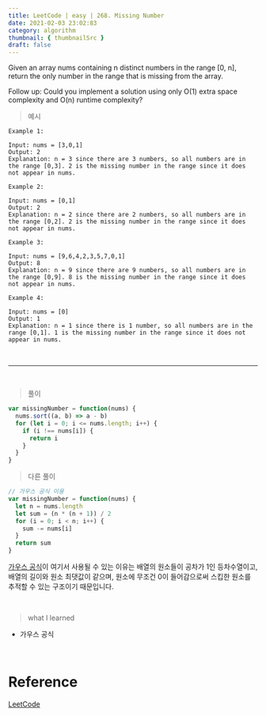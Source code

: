 ```yaml
---
title: LeetCode | easy | 268. Missing Number
date: 2021-02-03 23:02:83
category: algorithm
thumbnail: { thumbnailSrc }
draft: false
---
```


Given an array nums containing n distinct numbers in the range [0, n], return the only number in the range that is missing from the array.

Follow up: Could you implement a solution using only O(1) extra space complexity and O(n) runtime complexity?

> 예시

```
Example 1:

Input: nums = [3,0,1]
Output: 2
Explanation: n = 3 since there are 3 numbers, so all numbers are in the range [0,3]. 2 is the missing number in the range since it does not appear in nums.

Example 2:

Input: nums = [0,1]
Output: 2
Explanation: n = 2 since there are 2 numbers, so all numbers are in the range [0,2]. 2 is the missing number in the range since it does not appear in nums.

Example 3:

Input: nums = [9,6,4,2,3,5,7,0,1]
Output: 8
Explanation: n = 9 since there are 9 numbers, so all numbers are in the range [0,9]. 8 is the missing number in the range since it does not appear in nums.

Example 4:

Input: nums = [0]
Output: 1
Explanation: n = 1 since there is 1 number, so all numbers are in the range [0,1]. 1 is the missing number in the range since it does not appear in nums.
```

<br>

---

<br>

> 풀이

```js
var missingNumber = function(nums) {
  nums.sort((a, b) => a - b)
  for (let i = 0; i <= nums.length; i++) {
    if (i !== nums[i]) {
      return i
    }
  }
}
```

> 다른 풀이

```js
// 가우스 공식 이용
var missingNumber = function(nums) {
  let n = nums.length
  let sum = (n * (n + 1)) / 2
  for (i = 0; i < n; i++) {
    sum -= nums[i]
  }
  return sum
}
```

[가우스 공식](https://brilliant.org/wiki/sum-of-n-n2-or-n3/)이 여기서 사용될 수 있는 이유는 배열의 원소들이 공차가 1인 등차수열이고, 배열의 길이와 원소 최댓값이 같으며, 원소에 무조건 0이 들어감으로써 스킵한 원소를 추적할 수 있는 구조이기 때문입니다.

<br>

> what I learned

- 가우스 공식

<br>

# Reference

[LeetCode](https://leetcode.com/problems/missing-number/)
